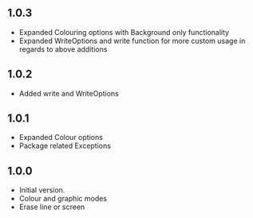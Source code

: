 ## 1.0.3

- Expanded Colouring options with Background only functionality
- Expanded WriteOptions and write function for more custom usage in regards to above additions

## 1.0.2

- Added write and WriteOptions

## 1.0.1

- Expanded Colour options
- Package related Exceptions

## 1.0.0

- Initial version.
- Colour and graphic modes
- Erase line or screen